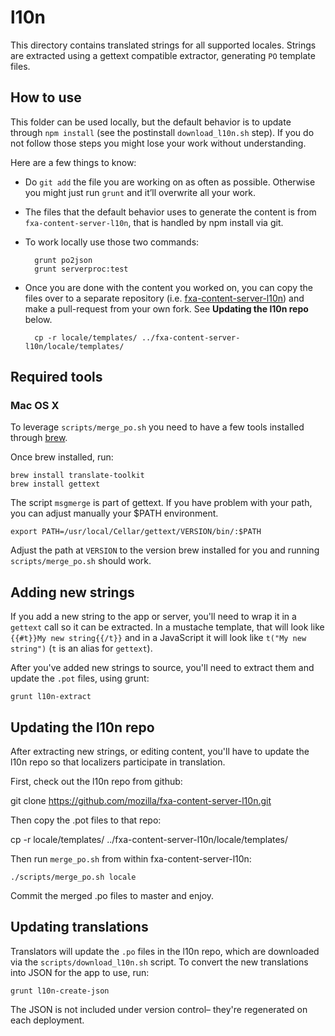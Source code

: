 # l10n

This directory contains translated strings for all supported locales. Strings are extracted using a gettext compatible extractor, generating `PO` template files.

## How to use

This folder can be used locally, but the default behavior is to update through `npm install` (see the postinstall `download_l10n.sh` step). If you do not follow those steps you might lose your work without understanding.

Here are a few things to know:

-   Do `git add` the file you are working on as often as possible. Otherwise you might just run `grunt` and it’ll overwrite all your work.
-   The files that the default behavior uses to generate the content is from `fxa-content-server-l10n`, that is handled by npm install via git.
-   To work locally use those two commands:

          grunt po2json
          grunt serverproc:test

-   Once you are done with the content you worked on, you can copy the files over to a separate repository (i.e. [fxa-content-server-l10n](https://github.com/mozilla/fxa-content-server-l10n)) and make a pull-request from your own fork. See **Updating the l10n repo** below.

          cp -r locale/templates/ ../fxa-content-server-l10n/locale/templates/

## Required tools

### Mac OS X

To leverage `scripts/merge_po.sh` you need to have a few tools installed through [brew](http://brew.sh/).

Once brew installed, run:

    brew install translate-toolkit
    brew install gettext

The script `msgmerge` is part of gettext. If you have problem with your path, you can adjust manually your \$PATH environment.

    export PATH=/usr/local/Cellar/gettext/VERSION/bin/:$PATH

Adjust the path at `VERSION` to the version brew installed for you and running `scripts/merge_po.sh` should work.

## Adding new strings

If you add a new string to the app or server, you'll need to wrap it in a `gettext` call so it can be extracted. In a mustache template, that will look like `{{#t}}My new string{{/t}}` and in a JavaScript it will look like `t("My new string")` (`t` is an alias for `gettext`).

After you've added new strings to source, you'll need to extract them and update the `.pot` files, using grunt:

    grunt l10n-extract

## Updating the l10n repo

After extracting new strings, or editing content, you'll have to update the l10n repo so that localizers participate in translation.

First, check out the l10n repo from github:

git clone https://github.com/mozilla/fxa-content-server-l10n.git

Then copy the .pot files to that repo:

cp -r locale/templates/ ../fxa-content-server-l10n/locale/templates/

Then run `merge_po.sh` from within fxa-content-server-l10n:

```
./scripts/merge_po.sh locale
```

Commit the merged .po files to master and enjoy.

## Updating translations

Translators will update the `.po` files in the l10n repo, which are downloaded via the `scripts/download_l10n.sh` script. To convert the new translations into JSON for the app to use, run:

    grunt l10n-create-json

The JSON is not included under version control– they're regenerated on each deployment.
